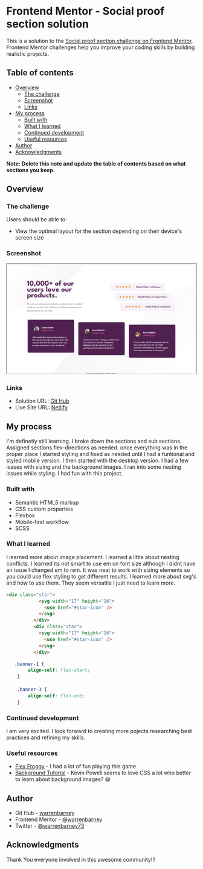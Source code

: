 # Frontend Mentor - Social proof section solution

This is a solution to the [Social proof section challenge on Frontend Mentor](https://www.frontendmentor.io/challenges/social-proof-section-6e0qTv_bA). Frontend Mentor challenges help you improve your coding skills by building realistic projects.

## Table of contents

- [Overview](#overview)
  - [The challenge](#the-challenge)
  - [Screenshot](#screenshot)
  - [Links](#links)
- [My process](#my-process)
  - [Built with](#built-with)
  - [What I learned](#what-i-learned)
  - [Continued development](#continued-development)
  - [Useful resources](#useful-resources)
- [Author](#author)
- [Acknowledgments](#acknowledgments)

**Note: Delete this note and update the table of contents based on what sections you keep.**

## Overview

### The challenge

Users should be able to:

- View the optimal layout for the section depending on their device's screen size

### Screenshot

![](images/screenshot.png)

### Links

- Solution URL: [Git Hub](https://github.com/warrenbarney/social-proof-section-master)
- Live Site URL: [Netlify](https://luminous-medovik-007e9c.netlify.app/)

## My process

I'm definetly still learning.  I broke down the sections and sub sections.  Assigned sections flex-directions as needed.
once everything was in the proper place I started styling and fixed as needed until I had a funtional and styled mobile version.  I then started with the desktop version.  I had a few issues with sizing and the background images.  I ran into some nesting issues while styling.  I had fun with this project.

### Built with

- Semantic HTML5 markup
- CSS custom properties
- Flexbox
- Mobile-first workflow
- SCSS

### What I learned

I learned more about image placement.  I learned a little about nesting conflicts.  I learned its not smart to use em on font size although I didnt have an issue I changed em to rem.
It was neat to work with sizing elements so you could use flex styling to get different results.
I learned more about svg's and how to use them.  They seem versatile I just need to learn more.

```html
<div class="star">
            <svg width="17" height="16">
              <use href="#star-icon" />
            </svg>
          </div>
          <div class="star">
            <svg width="17" height="16">
              <use href="#star-icon" />
            </svg>
          </div>
```

```css
   .banner-1 {
        align-self: flex-start;
    }

    .banner-3 {
        align-self: flex-end;
    }
```

### Continued development

I am very excited.  I look forward to creating more pojects researching best practices and refining my skills.

### Useful resources

- [Flex Froggy](https://flexboxfroggy.com/) - I had a  lot of fun playing this game.
- [Background Tutorial](https://www.youtube.com/watch?v=zHZRFwWQt2w&t=18s) - Kevin Powell seems to love CSS a lot who better to learn about background images? 😃

## Author

- Git Hub - [warrenbarney](https://github.com/warrenbarney)
- Frontend Mentor - [@warrenbarney](https://www.frontendmentor.io/profile/warrenbarney)
- Twitter - [@warrenbarney73](https://www.twitter.com/warrenbarney73)

## Acknowledgments

Thank You everyone involved in this awesome community!!!
